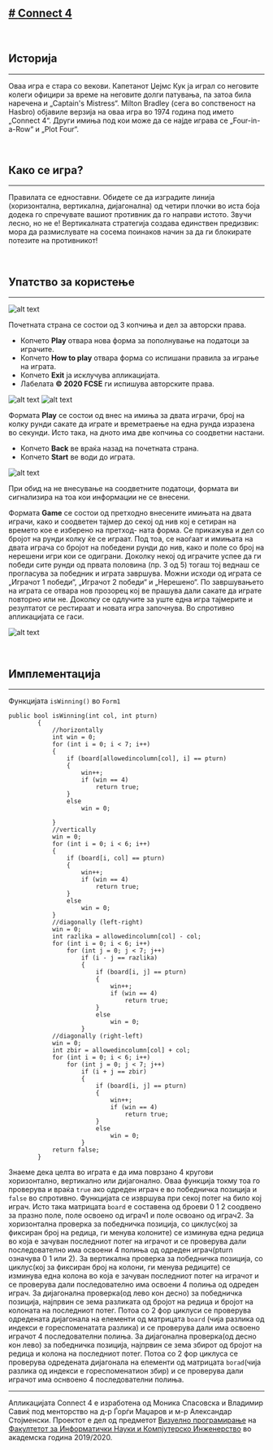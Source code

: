 [# **Connect 4**](https://www.youtube.com/watch?v=utXzIFEVPjA)
---

<br>

## Историја
---
Оваа игра е стара со векови. Капетанот Џејмс Кук ја играл со неговите колеги официри за време на неговите долги патувања, па затоа била наречена и „Captain's Mistress“. 
Milton Bradley (сега во сопственост на Hasbro) објавиле верзија на оваа игра во 1974 година под името „Connect 4“.
Други имиња под кои може да се најде играва се „Four-in-a-Row“ и „Plot Four“.

<br>

## Како се игра?
---
Правилата се едноставни. Обидете се да изградите линија (хоризонтална, вертикална, дијагонална) од четири плочки во иста боја додека го спречувате вашиот противник да го направи 
истото. Звучи лесно, но не е! Вертикалната стратегија создава единствен предизвик: мора да размислувате на сосема поинаков начин за да ги блокирате потезите на противникот!

<br>

## Упатство за користење
---
![alt text](https://github.com/MSpasovska21/VP-Proektna/blob/master/images/naslovna.png "Почетна страна")

Почетната страна се состои од 3 копчиња и дел за авторски права.
- Копчето **Play** отвара нова форма за пополнување на податоци за играчите.
- Копчето **How to play** отвара форма со испишани правила за играње на играта.
- Копчето **Exit** ја исклучува апликацијата.
- Лабелата **© 2020 FCSE** ги испишува авторските права.

![alt text](https://github.com/MSpasovska21/VP-Proektna/blob/master/images/howToPlay.png "Правила на играта")
![alt text](https://github.com/MSpasovska21/VP-Proektna/blob/master/images/copyright.png "Авторски права")

Формата **Play** се состои од внес на имиња за двата играчи, број на колку рунди сакате да играте и времетраење на една рунда изразена во секунди. Исто така, на дното има две 
копчиња со соодветни настани.
- Копчето **Back** ве враќа назад на почетната страна.
- Копчето **Start** ве води до играта.

![alt text](https://github.com/MSpasovska21/VP-Proektna/blob/master/images/options.png "Опции")

При обид на не внесување на соодветните податоци, формата ви сигнализира на тоа кои информации не се внесени.

Формата **Game** се состои од претходно внесените имињата на двата играчи, како и соодветен тајмер до секој од нив кој е сетиран на времето кое е изберено на претход-
ната форма. Се прикажува и дел со бројот на рунди колку ќе се играат. Под тоа, се наоѓаат и имињата на двата играча со бројот на победени рунди до нив, како и поле со 
број на нерешени игри кои се одиграни. Доколку некој од играчите успее да ги победи сите рунди од првата половина (пр. 3 од 5) тогаш тој веднаш се прогласува за победник и 
играта завршува. Можни исходи од играта се „Играчот 1 победи“, „Играчот 2 победи“ и „Нерешено“. По завршувањето на играта се отвара нов прозорец кој ве прашува дали сакате
да играте повторно или не. Доколку се одлучите за уште една игра тајмерите и резултатот се рестираат и новата игра започнува. Во спротивно апликацијата се гаси.

![alt text](https://github.com/MSpasovska21/VP-Proektna/blob/master/images/game.png "Игра")

<br>

## Имплементација 
---
Функцијата ```isWinning()``` во ```Form1```
```
public bool isWinning(int col, int pturn)
        {
            //horizontally
            int win = 0;
            for (int i = 0; i < 7; i++)
            {
                if (board[allowedincolumn[col], i] == pturn)
                {
                    win++;
                    if (win == 4)
                        return true;
                }
                else
                    win = 0;

            }
            //vertically
            win = 0;
            for (int i = 0; i < 6; i++)
            {
                if (board[i, col] == pturn)
                {
                    win++;
                    if (win == 4)
                        return true;
                }
                else
                    win = 0;
            }
            //diagonally (left-right)
            win = 0;
            int razlika = allowedincolumn[col] - col;
            for (int i = 0; i < 6; i++)
                for (int j = 0; j < 7; j++)
                    if (i - j == razlika)
                    {
                        if (board[i, j] == pturn)
                        {
                            win++;
                            if (win == 4)
                                return true;
                        }
                        else
                            win = 0;
                    }
            //diagonally (right-left)
            win = 0;
            int zbir = allowedincolumn[col] + col;
            for (int i = 0; i < 6; i++)
                for (int j = 0; j < 7; j++)
                    if (i + j == zbir)
                    {
                        if (board[i, j] == pturn)
                        {
                            win++;
                            if (win == 4)
                                return true;
                        }
                        else
                            win = 0;
                    }
            return false;
        }
```
Знаеме дека целта во играта е да има поврзано 4 кругови хоризонтално, вертикално или дијагонално.
Оваа функција токму тоа го проверува и враќа ```true```  ако одреден играч е во победничка позиција и ```false``` во спротивно.
Функцијата се извршува при секој потег на било кој играч.
Исто така матрицата ```board```  е составена од броеви 0 1 2 соодвено за празно поле, поле освоено од играч1 и поле освоано од играч2.
За хоризонтална проверка за победничка позиција, со циклус(кој за фиксиран број на редица, ги менува колоните) се изминува една редица во која е зачуван последниот потег на играчот и се проверува дали последователно има освоени 4 полиња од одреден играч(pturn означува 0 1 или 2).
За вертикална проверка за победничка позиција, со циклус(кој за фиксиран број на колони, ги менува редиците) се изминува една колона во која е зачуван последниот потег на играчот и се проверува дали последователно има освоени 4 полиња од одреден играч.
За дијагонална проверка(од лево кон десно) за победничка позиција, најпрвин се зема разликата од бројот на редица и бројот на колоната на последниот потег. Потоа со 2 фор циклуси се проверува одредената дијагонала на елементи од матрицата ```board``` (чија разлика од индекси е гореспоменатата разлика) и се проверува дали има освоено играчот 4 последователни полиња.
За дијагонална проверка(од десно кон лево) за победничка позиција, најпрвин се зема збирот од бројот на редица и колона на последниот потег. Потоа со 2 фор циклуса се проверува одредената дијагонала на елементи од матрицата ```borad```(чија разлика од индекси е гореспоменатион збир) и се проверува дали играчот има оснвоено 4 последователни полиња.





---
Апликацијата Connect 4 е изработена од Моника Спасовска и Владимир Савиќ под менторство на д-р Ѓорѓи Маџаров и м-р Александар Стојменски. Проектот е дел од предметот [Визуелно програмирање](https://www.finki.ukim.mk/mk/subject/%D0%B2%D0%B8%D0%B7%D1%83%D0%B5%D0%BB%D0%BD%D0%BE-%D0%BF%D1%80%D0%BE%D0%B3%D1%80%D0%B0%D0%BC%D0%B8%D1%80%D0%B0%D1%9A%D0%B5-0) на [Факултетот за Информатички Науки и Компјутерско Инженерство](https://www.finki.ukim.mk/) во академска година 2019/2020. 
